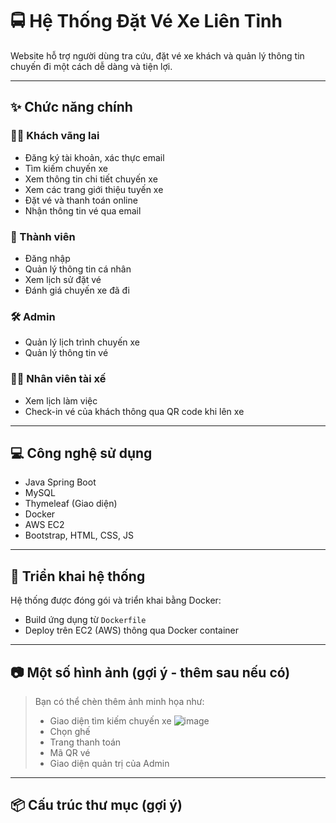 # 🚍 Hệ Thống Đặt Vé Xe Liên Tỉnh

Website hỗ trợ người dùng tra cứu, đặt vé xe khách và quản lý thông tin chuyến đi một cách dễ dàng và tiện lợi.

---

## ✨ Chức năng chính

### 🧑‍💼 Khách vãng lai

- Đăng ký tài khoản, xác thực email
- Tìm kiếm chuyến xe
- Xem thông tin chi tiết chuyến xe
- Xem các trang giới thiệu tuyến xe
- Đặt vé và thanh toán online
- Nhận thông tin vé qua email

### 👤 Thành viên

- Đăng nhập
- Quản lý thông tin cá nhân
- Xem lịch sử đặt vé
- Đánh giá chuyến xe đã đi

### 🛠️ Admin

- Quản lý lịch trình chuyến xe
- Quản lý thông tin vé

### 🧑‍✈️ Nhân viên tài xế

- Xem lịch làm việc
- Check-in vé của khách thông qua QR code khi lên xe

---

## 💻 Công nghệ sử dụng

- Java Spring Boot
- MySQL
- Thymeleaf (Giao diện)
- Docker
- AWS EC2
- Bootstrap, HTML, CSS, JS

---

## 🐳 Triển khai hệ thống

Hệ thống được đóng gói và triển khai bằng Docker:

- Build ứng dụng từ `Dockerfile`
- Deploy trên EC2 (AWS) thông qua Docker container

---

## 📷 Một số hình ảnh (gợi ý - thêm sau nếu có)

> Bạn có thể chèn thêm ảnh minh họa như:
> - Giao diện tìm kiếm chuyến xe
![image](https://github.com/user-attachments/assets/847ba74d-4ec0-49b2-b419-83c393beeee2)
> - Chọn ghế 
> - Trang thanh toán
> - Mã QR vé
> - Giao diện quản trị của Admin

---

## 📦 Cấu trúc thư mục (gợi ý)
